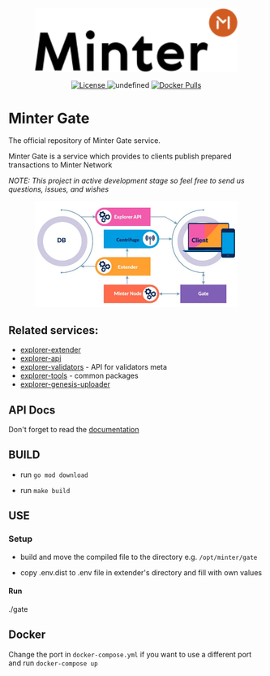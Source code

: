 <p align="center" background="black"><img src="minter-logo.svg" width="400"></p>

<p align="center" style="text-align: center;">
    <a href="https://github.com/daniildulin/explorer-gate/blob/master/LICENSE">
        <img src="https://img.shields.io/packagist/l/doctrine/orm.svg" alt="License">
    </a>
    <img alt="undefined" src="https://img.shields.io/github/last-commit/MinterTeam/explorer-gate.svg">
    <a href="https://hub.docker.com/r/minterteam/explorer-gate">
        <img alt="Docker Pulls" src="https://img.shields.io/docker/pulls/minterteam/explorer-gate">
   </a>
</p>

# Minter Gate

The official repository of Minter Gate service.

Minter Gate is a service which provides to clients publish prepared transactions to Minter Network

_NOTE: This project in active development stage so feel free to send us questions, issues, and wishes_

<p align="center" background="black"><img src="minter-explorer.jpeg" width="400"></p>


## Related services:
- [explorer-extender](https://github.com/MinterTeam/minter-explorer-extender)
- [explorer-api](https://github.com/MinterTeam/minter-explorer-api)
- [explorer-validators](https://github.com/MinterTeam/minter-explorer-validators) - API for validators meta
- [explorer-tools](https://github.com/MinterTeam/minter-explorer-tools) - common packages
- [explorer-genesis-uploader](https://github.com/MinterTeam/explorer-genesis-uploader)

## API Docs

Don't forget to read the [documentation](https://minterteam.github.io/minter-gate-docs/)

## BUILD

- run `go mod download`

- run `make build`

## USE

### Setup

- build and move the compiled file to the directory e.g. `/opt/minter/gate`

- copy .env.dist to .env file in extender's directory and fill with own values

#### Run

./gate

## Docker

Change the port in `docker-compose.yml` if you want to use a different port and run  `docker-compose up`
